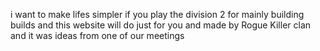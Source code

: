 i want to make lifes simpler if you play the division 2 for mainly building builds and this website will do just for you and made by Rogue Killer clan and it was ideas from one of our meetings 
